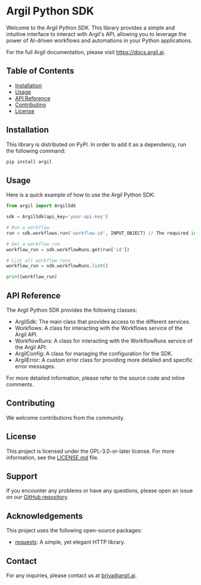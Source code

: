 # Argil Python SDK

Welcome to the Argil Python SDK. This library provides a simple and intuitive interface to interact with Argil's API, allowing you to leverage the power of AI-driven workflows and automations in your Python applications.

For the full Argil documentation, please visit https://docs.argil.ai.

## Table of Contents

- [Installation](#installation)
- [Usage](#usage)
- [API Reference](#api-reference)
- [Contributing](#contributing)
- [License](#license)

## Installation

This library is distributed on PyPI. In order to add it as a dependency, run the following command:

```bash
pip install argil
```

## Usage

Here is a quick example of how to use the Argil Python SDK:

```python
from argil import ArgilSdk

sdk = ArgilSdk(api_key='your-api-key')

# Run a workflow
run = sdk.workflows.run('workflow-id', INPUT_OBJECT) // The required input object depends on the workflow you run

# Get a workflow run
workflow_run = sdk.workflowRuns.get(run['id'])

# List all workflow runs
workflow_run = sdk.workflowRuns.list()

print(workflow_run)
```

## API Reference

The Argil Python SDK provides the following classes:

- ArgilSdk: The main class that provides access to the different services.
- Workflows: A class for interacting with the Workflows service of the Argil API.
- WorkflowRuns: A class for interacting with the WorkflowRuns service of the Argil API.
- ArgilConfig: A class for managing the configuration for the SDK.
- ArgilError: A custom error class for providing more detailed and specific error messages.

For more detailed information, please refer to the source code and inline comments.

## Contributing

We welcome contributions from the community.

## License

This project is licensed under the GPL-3.0-or-later license. For more information, see the  [LICENSE.md](LICENSE.md) file.

## Support

If you encounter any problems or have any questions, please open an issue on our [GitHub repository](https://github.com/argildotai/argil-sdk-python/issues).

## Acknowledgements

This project uses the following open-source packages:

- [requests](https://github.com/psf/requests): A simple, yet elegant HTTP library.

## Contact

For any inquiries, please contact us at briva@argil.ai.

